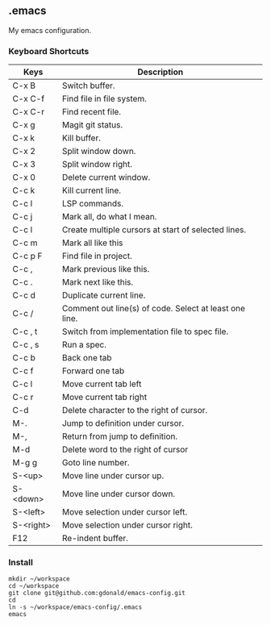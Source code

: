 
## .emacs

My emacs configuration.

### Keyboard Shortcuts

| Keys            | Description                                             |
|-----------------|---------------------------------------------------------|
| C-x B           | Switch buffer.                                          |
| C-x C-f         | Find file in file system.                               |
| C-x C-r         | Find recent file.                                       |
| C-x g           | Magit git status.                                       |
| C-x k           | Kill buffer.                                            |
| C-x 2           | Split window down.                                      |
| C-x 3           | Split window right.                                     |
| C-x 0           | Delete current window.                                  |
| C-c k           | Kill current line.                                      |
| C-c l           | LSP commands.                                           |
| C-c j           | Mark all, do what I mean.                               |
| C-c l           | Create multiple cursors at start of selected lines.     |
| C-c m           | Mark all like this                                      |
| C-c p F         | Find file in project.                                   |
| C-c ,           | Mark previous like this.                                |
| C-c .           | Mark next like this.                                    |
| C-c d           | Duplicate current line.                                 |
| C-c /           | Comment out line(s) of code.  Select at least one line. |
| C-c , t         | Switch from implementation file to spec file.           |
| C-c , s         | Run a spec.                                             |
| C-c b           | Back one tab                                            |
| C-c f           | Forward one tab                                         |
| C-c l           | Move current tab left                                   |
| C-c r           | Move current tab right                                  |
| C-d             | Delete character to the right of cursor.                |
| M-.             | Jump to definition under cursor.                        |
| M-,             | Return from jump to definition.                         |
| M-d             | Delete word to the right of cursor                      |
| M-g g           | Goto line number.                                       |
| S-&lt;up&gt;    | Move line under cursor up.                              |
| S-&lt;down&gt;  | Move line under cursor down.                            |
| S-&lt;left&gt;  | Move selection under cursor left.                       |
| S-&lt;right&gt; | Move selection under cursor right.                      |
| F12             | Re-indent buffer.                                       |

### Install

	mkdir ~/workspace
	cd ~/workspace
	git clone git@github.com:gdonald/emacs-config.git
	cd
	ln -s ~/workspace/emacs-config/.emacs
	emacs

